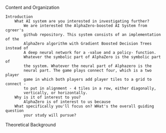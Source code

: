Content and Organization

    Introduction
        What AI system are you interested in investigating further?
            We are interested the AlphaZero-boosted AI System from cgreer's 
            github repository. This system consists of an implementation of the 
            AlphaZero algorithm with Gradient Boosted Decision Trees instead of
            A deep neural network for a -value and a policy- function.
            Whatever the symbolic part of AlphaZero is the symbolic part of 
            the system. Whatever the neural part of Alphazero is the 
            neural part. The game plays connect four, which is a two player
            game in which both players add player tiles to a grid to connect -  
            to put in alignment - 4 tiles in a row, either diagonally, 
            vertically, or horizontally.
        Why is it of interest to you?
            AlphaZero is of interest to us because 
        What specifically you'll focus on? WHat's the overall guiding question
            your study will pursue?
            

  Theoretical Background
  

